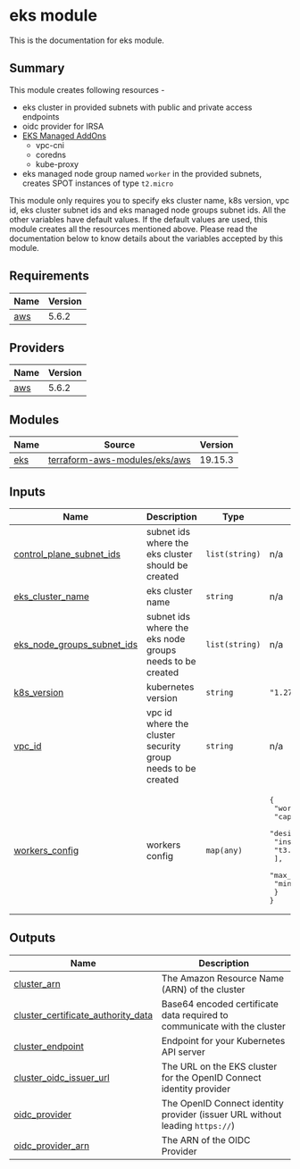 # eks module

This is the documentation for eks module.

## Summary

This module creates following resources -
- eks cluster in provided subnets with public and private access endpoints
- oidc provider for IRSA
- [EKS Managed AddOns](https://docs.aws.amazon.com/eks/latest/userguide/eks-add-ons.html)
  - vpc-cni
  - coredns
  - kube-proxy
- eks managed node group named `worker` in the provided subnets, creates SPOT instances of type `t2.micro`

This module only requires you to specify eks cluster name, k8s version, vpc id, eks cluster subnet ids and eks managed node groups subnet ids. All the other variables have default values. If the default values are used, this module creates all the resources mentioned above. Please read the documentation below to know details about the variables accepted by this module.

## Requirements

| Name | Version |
|------|---------|
| <a name="requirement_aws"></a> [aws](#requirement\_aws) | 5.6.2 |

## Providers

| Name | Version |
|------|---------|
| <a name="provider_aws"></a> [aws](#provider\_aws) | 5.6.2 |

## Modules

| Name | Source | Version |
|------|--------|---------|
| <a name="module_eks"></a> [eks](#module\_eks) | [terraform-aws-modules/eks/aws](https://registry.terraform.io/modules/terraform-aws-modules/eks/aws/19.15.3) | 19.15.3 |
## Inputs

| Name | Description | Type | Default | Required |
|------|-------------|------|---------|:--------:|
| <a name="input_control_plane_subnet_ids"></a> [control\_plane\_subnet\_ids](#input\_control\_plane\_subnet\_ids) | subnet ids where the eks cluster should be created | `list(string)` | n/a | yes |
| <a name="input_eks_cluster_name"></a> [eks\_cluster\_name](#input\_eks\_cluster\_name) | eks cluster name | `string` | n/a | yes |
| <a name="input_eks_node_groups_subnet_ids"></a> [eks\_node\_groups\_subnet\_ids](#input\_eks\_node\_groups\_subnet\_ids) | subnet ids where the eks node groups needs to be created | `list(string)` | n/a | yes |
| <a name="input_k8s_version"></a> [k8s\_version](#input\_k8s\_version) | kubernetes version | `string` | `"1.27"` | no |
| <a name="input_vpc_id"></a> [vpc\_id](#input\_vpc\_id) | vpc id where the cluster security group needs to be created | `string` | n/a | yes |
| <a name="input_workers_config"></a> [workers\_config](#input\_workers\_config) | workers config | `map(any)` | <pre>{<br>  "worker": {<br>    "capacity_type": "SPOT",<br>    "desired_size": 1,<br>    "instance_types": [<br>      "t3.large"<br>    ],<br>    "max_size": 2,<br>    "min_size": 1<br>  }<br>}</pre> | no |

## Outputs

| Name | Description |
|------|-------------|
| <a name="output_cluster_arn"></a> [cluster\_arn](#output\_cluster\_arn) | The Amazon Resource Name (ARN) of the cluster |
| <a name="output_cluster_certificate_authority_data"></a> [cluster\_certificate\_authority\_data](#output\_cluster\_certificate\_authority\_data) | Base64 encoded certificate data required to communicate with the cluster |
| <a name="output_cluster_endpoint"></a> [cluster\_endpoint](#output\_cluster\_endpoint) | Endpoint for your Kubernetes API server |
| <a name="output_cluster_oidc_issuer_url"></a> [cluster\_oidc\_issuer\_url](#output\_cluster\_oidc\_issuer\_url) | The URL on the EKS cluster for the OpenID Connect identity provider |
| <a name="output_oidc_provider"></a> [oidc\_provider](#output\_oidc\_provider) | The OpenID Connect identity provider (issuer URL without leading `https://`) |
| <a name="output_oidc_provider_arn"></a> [oidc\_provider\_arn](#output\_oidc\_provider\_arn) | The ARN of the OIDC Provider |